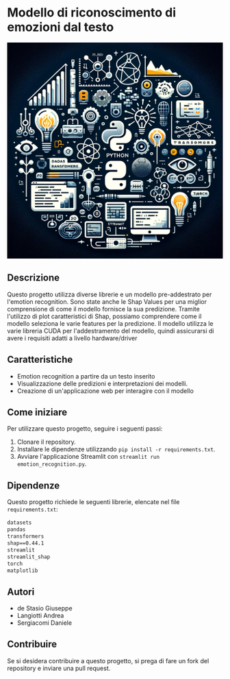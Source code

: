 # Modello di riconoscimento di emozioni dal testo 

![Copertina del README](/copertina.jpg)


## Descrizione
Questo progetto utilizza diverse librerie e un modello pre-addestrato per l'emotion recognition. Sono state anche le Shap Values per una miglior comprensione di come il modello fornisce la sua predizione. Tramite l'utilizzo di plot caratteristici di Shap, possiamo comprendere come il modello seleziona le varie features per la predizione. Il modello utilizza le varie libreria CUDA per l'addestramento del modello, quindi assicurarsi di avere i requisiti adatti a livello hardware/driver

## Caratteristiche
- Emotion recognition a partire da un testo inserito
- Visualizzazione delle predizioni e interpretazioni dei modelli.
- Creazione di un'applicazione web per interagire con il modello

## Come iniziare
Per utilizzare questo progetto, seguire i seguenti passi:
1. Clonare il repository.
2. Installare le dipendenze utilizzando `pip install -r requirements.txt`.
3. Avviare l'applicazione Streamlit con `streamlit run emotion_recognition.py`.

## Dipendenze
Questo progetto richiede le seguenti librerie, elencate nel file `requirements.txt`:

```
datasets
pandas
transformers
shap==0.44.1
streamlit
streamlit_shap
torch
matplotlib
```

## Autori
- de Stasio Giuseppe 
- Langiotti Andrea 
- Sergiacomi Daniele


## Contribuire
Se si desidera contribuire a questo progetto, si prega di fare un fork del repository e inviare una pull request.


